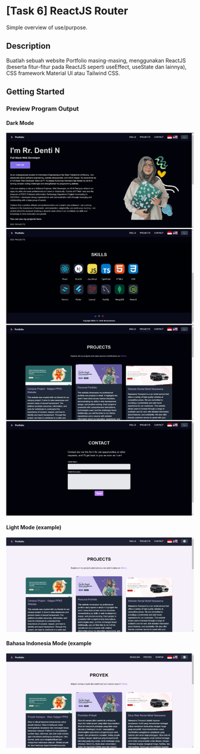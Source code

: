 # [Task 6] ReactJS Router

Simple overview of use/purpose.

## Description

Buatlah sebuah website Portfolio masing-masing, menggunakan ReactJS (beserta fitur-fitur pada ReactJS seperti useEffect, useState dan lainnya), CSS framework Material UI atau Tailwind CSS.

## Getting Started

### Preview Program Output
#### Dark Mode
![home](https://github.com/rrdentin/portfolio-task-6/blob/main/assets/home.png)
![skills](https://github.com/rrdentin/portfolio-task-6/blob/main/assets/skills.png)
![projects](https://github.com/rrdentin/portfolio-task-6/blob/main/assets/projects.png)
![contact](https://github.com/rrdentin/portfolio-task-6/blob/main/assets/contact.png)

#### Light Mode (example)
![light](https://github.com/rrdentin/portfolio-task-6/blob/main/assets/light-mode.png)

#### Bahasa Indonesia Mode (example

![id](https://github.com/rrdentin/portfolio-task-6/blob/main/assets/indo-mode.png)
